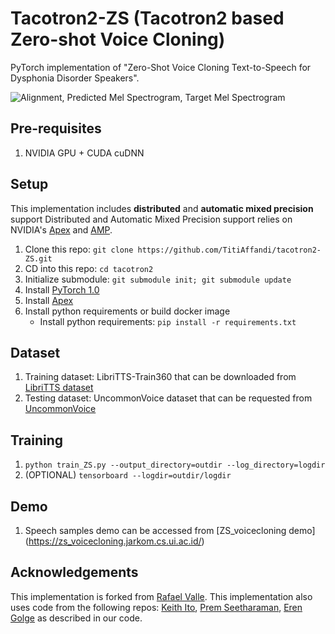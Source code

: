 # Tacotron2-ZS (Tacotron2 based Zero-shot Voice Cloning)

PyTorch implementation of "Zero-Shot Voice Cloning Text-to-Speech for Dysphonia Disorder Speakers". 

![Alignment, Predicted Mel Spectrogram, Target Mel Spectrogram](tensorboard.png)


## Pre-requisites
1. NVIDIA GPU + CUDA cuDNN

## Setup
This implementation includes **distributed** and **automatic mixed precision** support
Distributed and Automatic Mixed Precision support relies on NVIDIA's [Apex] and [AMP].

1. Clone this repo: `git clone https://github.com/TitiAffandi/tacotron2-ZS.git`
2. CD into this repo: `cd tacotron2`
3. Initialize submodule: `git submodule init; git submodule update`
4. Install [PyTorch 1.0]
5. Install [Apex]
6. Install python requirements or build docker image 
    - Install python requirements: `pip install -r requirements.txt`

## Dataset 
1. Training dataset: LibriTTS-Train360 that can be downloaded from [LibriTTS dataset](https://www.openslr.org/resources/60/)
2. Testing dataset: UncommonVoice dataset that can be requested from [UncommonVoice](https://merriekay.com/uncommonvoice)

## Training
1. `python train_ZS.py --output_directory=outdir --log_directory=logdir`
2. (OPTIONAL) `tensorboard --logdir=outdir/logdir`

## Demo
1. Speech samples demo can be accessed from [ZS_voicecloning demo] (https://zs_voicecloning.jarkom.cs.ui.ac.id/) 

## Acknowledgements
This implementation is forked from [Rafael Valle](https://github.com/NVIDIA/tacotron2).
This implementation also uses code from the following repos: [Keith Ito](https://github.com/keithito/tacotron/), [Prem Seetharaman](https://github.com/pseeth/pytorch-stft), [Eren Golge](https://github.com/mozilla/TTS) as described in our code.


[pytorch 1.0]: https://github.com/pytorch/pytorch#installation
[Apex]: https://github.com/nvidia/apex
[AMP]: https://github.com/NVIDIA/apex/tree/master/apex/amp
